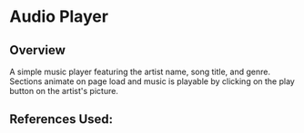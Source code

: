 # Audio Player

## Overview
A simple music player featuring the artist name, song title, and genre. Sections animate on page load and music is playable by clicking on the play button on the artist's picture.

References Used:
- 